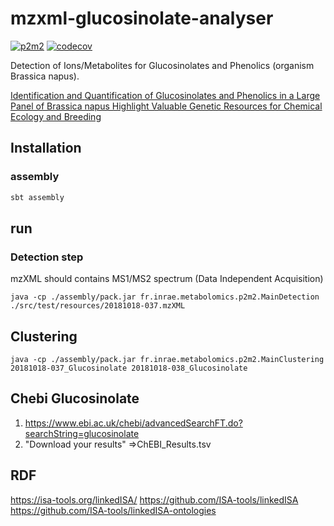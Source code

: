 # mzxml-glucosinolate-analyser

[![p2m2](https://circleci.com/gh/p2m2/mzxml-glucosinolate-analyser.svg?style=shield)](https://app.circleci.com/pipelines/github/p2m2)
[![codecov](https://codecov.io/gh/p2m2/mzxml-glucosinolate-analyser/branch/develop/graph/badge.svg)](https://codecov.io/gh/p2m2/mzxml-glucosinolate-analyser)

Detection of Ions/Metabolites for Glucosinolates and Phenolics (organism Brassica napus).

[Identification and Quantification of Glucosinolates and Phenolics in a Large Panel of Brassica napus Highlight Valuable Genetic Resources for Chemical Ecology and Breeding](https://pubs.acs.org/doi/10.1021/acs.jafc.1c08118)

## Installation

### assembly

```bash
sbt assembly
```

## run 

### Detection step

mzXML should contains MS1/MS2 spectrum (Data Independent Acquisition)

```shell
java -cp ./assembly/pack.jar fr.inrae.metabolomics.p2m2.MainDetection ./src/test/resources/20181018-037.mzXML
```

## Clustering

```shell
java -cp ./assembly/pack.jar fr.inrae.metabolomics.p2m2.MainClustering 20181018-037_Glucosinolate 20181018-038_Glucosinolate
```


## Chebi Glucosinolate

1) https://www.ebi.ac.uk/chebi/advancedSearchFT.do?searchString=glucosinolate
2) "Download your results"
=>ChEBI_Results.tsv

## RDF

https://isa-tools.org/linkedISA/
https://github.com/ISA-tools/linkedISA
https://github.com/ISA-tools/linkedISA-ontologies